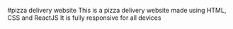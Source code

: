 #pizza delivery website
This is a pizza delivery website made using HTML, CSS and ReactJS
It is fully responsive for all devices

